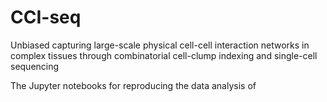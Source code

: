 # CCI-seq
Unbiased capturing large-scale physical cell-cell interaction networks in complex tissues through combinatorial cell-clump indexing and single-cell sequencing

The Jupyter notebooks for reproducing the data analysis of 
